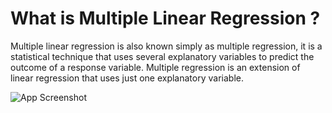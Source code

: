 
# What is Multiple Linear Regression ?

Multiple linear regression is also known simply as multiple regression, it is a statistical technique that uses several explanatory variables to predict the outcome of a response variable. 
Multiple regression is an extension of linear regression that uses just one explanatory variable.




![App Screenshot](https://miro.medium.com/v2/resize:fit:1200/1*d76fdzlaRBvmWfRy2mxqhA.png)


